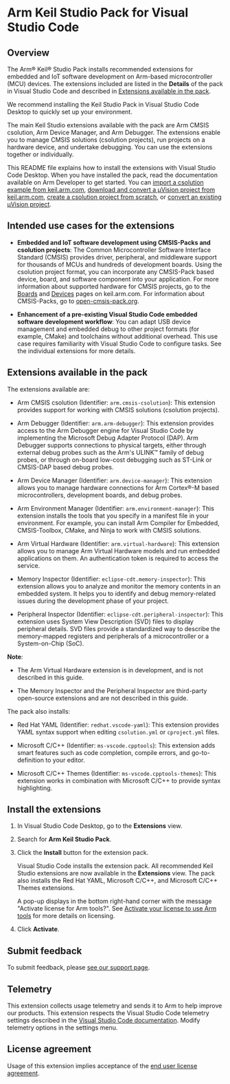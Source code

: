 # Arm Keil Studio Pack for Visual Studio Code

## Overview

The Arm® Keil® Studio Pack installs recommended extensions for embedded and IoT software development on Arm-based microcontroller (MCU) devices. The extensions included are listed in the **Details** of the pack in Visual Studio Code and described in [Extensions available in the pack](#extensions-available-in-the-pack).

We recommend installing the Keil Studio Pack in Visual Studio Code Desktop to quickly set up your environment. 

The main Keil Studio extensions available with the pack are Arm CMSIS csolution, Arm Device Manager, and Arm Debugger. The extensions enable you to manage CMSIS solutions (csolution projects), run projects on a hardware device, and undertake debugging. You can use the extensions together or individually.

This README file explains how to install the extensions with Visual Studio Code Desktop. When you have installed the pack, read the documentation available on Arm Developer to get started. You can [import a csolution example from keil.arm.com](https://developer.arm.com/documentation/108029/latest/Get-started-with-an-example-project/Import-a-csolution-example), [download and convert a μVision project from keil.arm.com](https://developer.arm.com/documentation/108029/latest/Get-started-with-an-example-project/Download-and-convert-a-Keil--Vision-example), [create a csolution project from scratch](https://developer.arm.com/documentation/108029/latest/Arm-CMSIS-csolution-extension/Create-a-csolution-project), or [convert an existing μVision project](https://developer.arm.com/documentation/108029/latest/Arm-CMSIS-csolution-extension/Convert-a-Keil--Vision-project-to-a-csolution-project).

## Intended use cases for the extensions

- **Embedded and IoT software development using CMSIS-Packs and csolution projects**: The Common Microcontroller Software Interface Standard (CMSIS) provides driver, peripheral, and middleware support for thousands of MCUs and hundreds of development boards. Using the csolution project format, you can incorporate any CMSIS-Pack based device, board, and software component into your application. For more information about supported hardware for CMSIS projects, go to the [Boards](https://www.keil.arm.com/boards/) and [Devices](https://www.keil.arm.com/devices/) pages on keil.arm.com. For information about CMSIS-Packs, go to [open-cmsis-pack.org](https://www.open-cmsis-pack.org/index.html).

- **Enhancement of a pre-existing Visual Studio Code embedded software development workflow**: You can adapt USB device management and embedded debug to other project formats (for example, CMake) and toolchains without additional overhead. This use case requires familiarity with Visual Studio Code to configure tasks. See the individual extensions for more details.

## Extensions available in the pack

The extensions available are:

- Arm CMSIS csolution (Identifier: `arm.cmsis-csolution`): This extension provides support for working with CMSIS solutions (csolution projects).

- Arm Debugger (Identifier: `arm.arm-debugger`): This extension provides access to the Arm Debugger engine for Visual Studio Code by implementing the Microsoft Debug Adapter Protocol (DAP). Arm Debugger supports connections to physical targets, either through external debug probes such as the Arm's ULINK™ family of debug probes, or through on-board low-cost debugging such as ST-Link or CMSIS-DAP based debug probes.

- Arm Device Manager (Identifier: `arm.device-manager`): This extension allows you to manage hardware connections for Arm Cortex®-M based microcontrollers, development boards, and debug probes.

- Arm Environment Manager (Identifier: `arm.environment-manager`): This extension installs the tools that you specify in a manifest file in your environment. For example, you can install Arm Compiler for Embedded, CMSIS-Toolbox, CMake, and Ninja to work with CMSIS solutions.

- Arm Virtual Hardware (Identifier: `arm.virtual-hardware`): This extension allows you to manage Arm Virtual Hardware models and run embedded applications on them. An authentication token is required to access the service.

- Memory Inspector (Identifier: `eclipse-cdt.memory-inspector`): This extension allows you to analyze and monitor the memory contents in an embedded system. It helps you to identify and debug memory-related issues during the development phase of your project.

- Peripheral Inspector (Identifier: `eclipse-cdt.peripheral-inspector`): This extension uses System View Description (SVD) files to display peripheral details. SVD files provide a standardized way to describe the memory-mapped registers and peripherals of a microcontroller or a System-on-Chip (SoC).

**Note**: 

- The Arm Virtual Hardware extension is in development, and is not described in this guide.

- The Memory Inspector and the Peripheral Inspector are third-party open-source extensions and are not described in this guide.

The pack also installs:

- Red Hat YAML (Identifier: `redhat.vscode-yaml`): This extension provides YAML syntax support when editing `csolution.yml` or `cproject.yml` files.

- Microsoft C/C++ (Identifier: `ms-vscode.cpptools`): This extension adds smart features such as code completion, compile errors, and go-to-definition to your editor.

- Microsoft C/C++ Themes (Identifier: `ms-vscode.cpptools-themes`): This extension works in combination with Microsoft C/C++ to provide syntax highlighting.

## Install the extensions

1. In Visual Studio Code Desktop, go to the **Extensions** view.

1. Search for **Arm Keil Studio Pack**.

1. Click the **Install** button for the extension pack.

    Visual Studio Code installs the extension pack.
    All recommended Keil Studio extensions are now available in the **Extensions** view. The pack also installs the Red Hat YAML, Microsoft C/C++, and Microsoft C/C++ Themes extensions.

    A pop-up displays in the bottom right-hand corner with the message "Activate license for Arm tools?". See [Activate your license to use Arm tools](https://developer.arm.com/documentation/108029/latest/Activate-your-license-to-use-Arm-tools) for more details on licensing.

1. Click **Activate**.

## Submit feedback

To submit feedback, please [see our support page](https://www.keil.arm.com/support/#:~:text=Keil%20Studio%20for%20VS%20Code).

## Telemetry

This extension collects usage telemetry and sends it to Arm to help improve our products. This extension respects the Visual Studio Code telemetry settings described in the [Visual Studio Code documentation](https://code.visualstudio.com/docs/getstarted/telemetry#_disable-telemetry-reporting). Modify telemetry options in the settings menu.

## License agreement

Usage of this extension implies acceptance of the [end user license agreement](https://www.keil.arm.com/license-agreement-extensions/). 